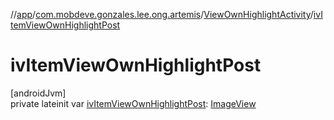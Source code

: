 //[app](../../../index.md)/[com.mobdeve.gonzales.lee.ong.artemis](../index.md)/[ViewOwnHighlightActivity](index.md)/[ivItemViewOwnHighlightPost](iv-item-view-own-highlight-post.md)

# ivItemViewOwnHighlightPost

[androidJvm]\
private lateinit var [ivItemViewOwnHighlightPost](iv-item-view-own-highlight-post.md): [ImageView](https://developer.android.com/reference/kotlin/android/widget/ImageView.html)
